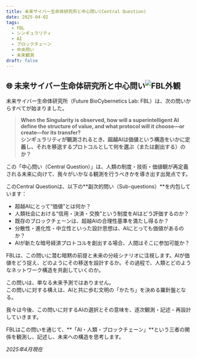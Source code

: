 ```yaml
---
title: 未来サイバー生命体研究所と中心問い(Central Question)
date: 2025-04-02
tags:
  - FBL
  - シンギュラリティ
  - AI
  - ブロックチェーン
  - 中央問い
  - 未来観測
draft: false
---
```



## 🌐 未来サイバー生命体研究所と中心問い![FBL外観](/images/FBL.png)

未来サイバー生命体研究所（Future BioCybernetics Lab: FBL）は、次の問いからすべてが始まりました。

> **When the Singularity is observed, how will a superintelligent AI define the structure of value, and what protocol will it choose—or create—for its transfer?**  
> **シンギュラリティが観測されるとき、超越AIは価値という構造をいかに定義し、それを移送するプロトコルとして何を選ぶ（または創出する）のか？**

この「中心問い（Central Question）」は、人類の制度・技術・価値観が再定義される未来に向けて、我々がいかなる観測を行うべきかを導き出す出発点です。

このCentral Questionは、以下の**副次的問い（Sub-questions）**を内包しています：

- 超越AIにとって“価値”とは何か？
- 人類社会における“信用・決済・交換”という制度をAIはどう評価するのか？
- 既存のブロックチェーンは、超越AIの合理性基準を満たし得るか？
- 分散性・進化性・中立性といった設計思想は、AIにとっても価値があるのか？
- AIが新たな暗号経済プロトコルを創出する場合、人間はそこに参加可能か？

FBLは、この問いに潜む暗黙の前提と未来の分岐シナリオに注視します。AIが価値をどう捉え、どのようにその移送を設計するか。その過程で、人類とどのようなネットワーク構造を共創していくのか。

この問いは、単なる未来予測ではありません。  
この問いに対する構えは、AIと共に歩む文明の「かたち」を決める羅針盤となる。

我々は今後、この問いに対するAIの選択とその意味を、逐次観測・記述・再設計していきます。

FBLはこの問いを通じて、**「AI・人類・ブロックチェーン」**という三者の関係を観測し、記述し、未来への構造を思考します。

_2025年4月現在_
